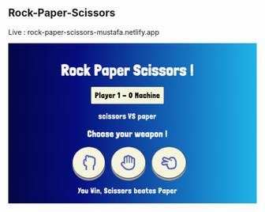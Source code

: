 ## Rock-Paper-Scissors

Live : rock-paper-scissors-mustafa.netlify.app

![homepage](assets/homepage.png)
